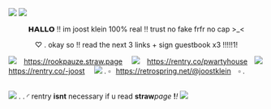 ![](https://i.imgur.com/mRZphkR.png)
![](https://i.imgur.com/62QSJNd.png)
<p align="center">
𝗛𝗔𝗟𝗟𝗢 !! im joost klein 100% real  !! trust no fake frfr no cap >_<
</p>
<p align="center">
♡ . okay so !! read the next 3 links + sign guestbook x3 !!!!!1!
</p>

![](https://i.imgur.com/KFtLDqh.gif) ⠀https://rookpauze.straw.page ⠀
![](https://i.imgur.com/DYTnHXl.gif) ⠀https://rentry.co/pwartyhouse ⠀![](https://i.imgur.com/RAwTdUw.gif)
https://rentry.co/-joost ⠀ ![](https://i.imgur.com/hoZDZo7.gif)  . ▫⠀https://retrospring.net/@joostklein ⠀▫ .
⠀⠀⠀⠀⠀⠀⠀⠀⠀⠀⠀⠀⠀⠀⠀⠀⠀⠀⠀⠀⠀⠀

![](https://i.imgur.com/Mlj2kWh.gif) . . ◜ rentry **isnt** neces*s*ary if u read **straw***page* **!***!*
![](https://i.imgur.com/6fAc82C.png)
